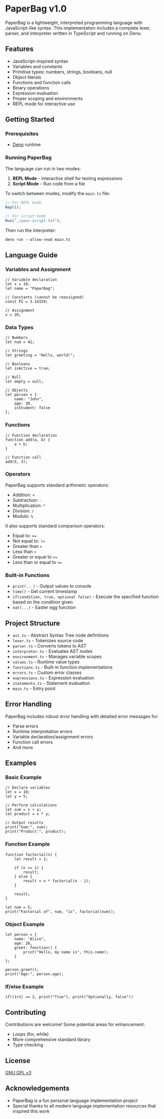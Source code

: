 # PaperBag v1.0

PaperBag is a lightweight, interpreted programming language with JavaScript-like syntax. This implementation includes a complete lexer, parser, and interpreter written in TypeScript and running on Deno.

## Features

- JavaScript-inspired syntax
- Variables and constants
- Primitive types: numbers, strings, booleans, null
- Object literals
- Functions and function calls
- Binary operations
- Expression evaluation
- Proper scoping and environments
- REPL mode for interactive use

## Getting Started

### Prerequisites

- [Deno](https://deno.land/) runtime

### Running PaperBag

The language can run in two modes:

1. **REPL Mode** - Interactive shell for testing expressions
2. **Script Mode** - Run code from a file

To switch between modes, modify the `main.ts` file:

```typescript
// For REPL mode
Repl();

// For script mode
Run("./your-script.txt");
```

Then run the interpreter:

```
deno run --allow-read main.ts
```

## Language Guide

### Variables and Assignment

```
// Variable declaration
let x = 10;
let name = "PaperBag";

// Constants (cannot be reassigned)
const PI = 3.14159;

// Assignment
x = 20;
```

### Data Types

```
// Numbers
let num = 42;

// Strings
let greeting = "Hello, world!";

// Booleans
let isActive = true;

// Null
let empty = null;

// Objects
let person = {
    name: "John",
    age: 30,
    isStudent: false
};
```

### Functions

```
// Function declaration
function add(a, b) {
    a + b;
}

// Function call
add(5, 3);
```

### Operators

PaperBag supports standard arithmetic operators:

- Addition: `+`
- Subtraction: `-`
- Multiplication: `*`
- Division: `/`
- Modulo: `%`

It also supports standard comparison operators:

- Equal to: `==`
- Not equal to: `!=`
- Greater than `>`
- Less than `<`
- Greater or equal to `>=`
- Less than or equal to `<=`

### Built-in Functions

- `print(...)` - Output values to console
- `time()` - Get current timestamp
- `if(condition, true, optional false)`  - Execute the specified function based on the condition given
- `nat(...)` - Easter egg function

## Project Structure

- `ast.ts` - Abstract Syntax Tree node definitions
- `lexer.ts` - Tokenizes source code
- `parser.ts` - Converts tokens to AST
- `interpreter.ts` - Evaluates AST nodes
- `environment.ts` - Manages variable scopes
- `values.ts` - Runtime value types
- `functions.ts` - Built-in function implementations
- `errors.ts` - Custom error classes
- `expressions.ts` - Expression evaluation
- `statements.ts` - Statement evaluation
- `main.ts` - Entry point

## Error Handling

PaperBag includes robust error handling with detailed error messages for:

- Parse errors
- Runtime interpretation errors
- Variable declaration/assignment errors
- Function call errors
- And more

## Examples

### Basic Example

```
// Declare variables
let x = 10;
let y = 5;

// Perform calculations
let sum = x + y;
let product = x * y;

// Output results
print("Sum:", sum);
print("Product:", product);
```

### Function Example

```
function factorial(n) {
    let result = 1;
    
    if (n <= 1) {
        result;
    } else {
        result = n * factorial(n - 1);
    }
    
    result;
}

let num = 5;
print("Factorial of", num, "is", factorial(num));
```

### Object Example

```
let person = {
    name: "Alice",
    age: 28,
    greet: function() {
        print("Hello, my name is", this.name);
    }
};

person.greet();
print("Age:", person.age);
```

### If/else Example
```
if((1+1) == 2, print("True"), print("Optionally, false"))
```

## Contributing

Contributions are welcome! Some potential areas for enhancement:

- Loops (for, while)
- More comprehensive standard library
- Type checking

## License

[GNU GPL v3](LICENSE)

## Acknowledgements

- PaperBag is a fun personal language implementation project
- Special thanks to all modern language implementation resources that inspired this work